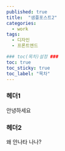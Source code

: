 ```yaml
---
published: true
title:  "샘플포스트2"
categories:
  - work
tags:
  - 디자인
  - 프론트엔드

### toc(목차)설정 ###
toc: true
toc_sticky: true
toc_label: "목차"
---
```

### 헤더1
안녕하세요

### 헤더2
왜 안나타 나나?